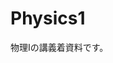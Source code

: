 # Physics1

<!---
2020年9月2日
講義資料が置かれているサイトの仕様変更があったため、  
条件によっては資料(Google Colabobatory)が直接開けない場合があります。
そのような場合は次の手順を試してください。
1. 各クラスルームを通じて講義資料(サンプル:下記リンク)へ
2. ”Open in Colab" と書かれたアイコンを左クリックするのではなく、  
   右クリックし「新しいタブで開く」を選びリンク先を開いてください。
// もし左クリックを押したときは, 該当ページを再読み込みして手順2を行ってください。
--->


物理Iの講義着資料です。  

<!-- 現在[5月14日(木)時点]2020年度のシラバスに従って順次作成しています -->

<!-- 2025/01/31 Google term changeed
---

携帯端末で閲覧した場合は 手順1 の前に,   
"View file" をタップすると
講義資料のリストファイルが展開されます

---

印刷物を希望する学生は, 上記のリストから希望する  
話題のリンクを開いてから, それぞれの Web ページの(画面中央)にある

> 手順1: Open in Colab

![Open in Colab](https://camo.githubusercontent.com/52feade06f2fecbf006889a904d221e6a730c194/68747470733a2f2f636f6c61622e72657365617263682e676f6f676c652e636f6d2f6173736574732f636f6c61622d62616467652e737667)

というアイコンをさらに開き
>> 手順2: ファイル > 印刷

を選んで、各自の環境で印刷物を作成してください。

なお 手順1 で印刷を試みると、動的なコンテンツや
*画像が描画されない* ことがあります。注意してください。

また、講義終了後に記録等をファイルに随時加筆しています。  
従って印刷した後も復習を兼ねて 手順1 のファイルを適宜見直してください。

---
手順2 で動的なコンテンツを実行しようとすると
> 警告: このノートブックは Google が作成したものではありません。  
> このノートブックは GitHub から読み込まれています。Google に保存されているデータへのアクセスが求められたり、
> 他のセッションからデータや認証情報が読み取られたりする場合があります。
> このノートブックを実行する前にソースコードをご確認ください。

と表示されますが, 資料製作段階で特別な読み取りはしていません。  
従って 「このまま実行」を押して, 動的なコンテンツを利用してください。

---

[シラバス 物理Ⅰ(2M)](https://syllabus.kosen-k.go.jp/Pages/PublicSyllabus?school_id=08&department_id=11&subject_id=0031&year=2019&lang=ja)

[シラバス 物理Ⅰ(2B)](https://syllabus.kosen-k.go.jp/Pages/PublicSyllabus?school_id=08&department_id=11&subject_id=0036&year=2019&lang=ja)

-->

